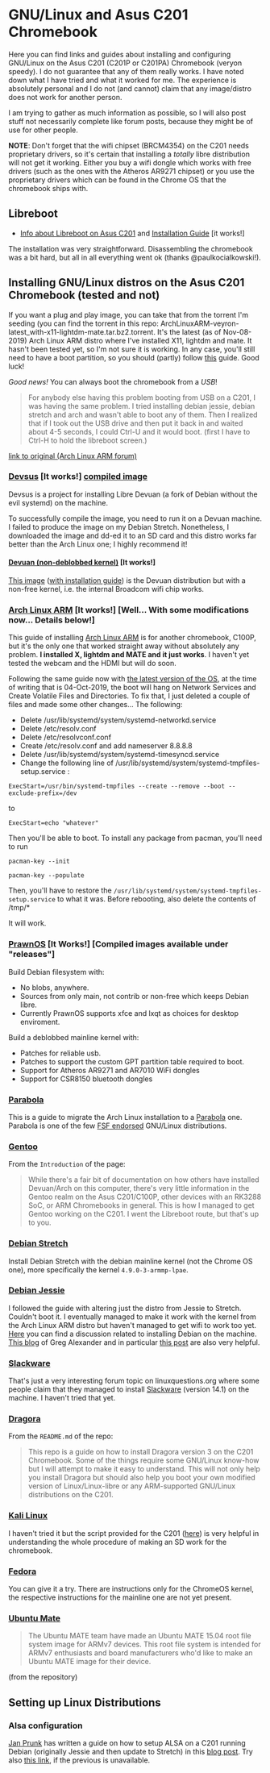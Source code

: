# GNU/Linux and Asus C201 Chromebook
Here you can find links and guides about installing and configuring GNU/Linux on the Asus C201 (C201P or C201PA) Chromebook (veryon speedy). I do not guarantee that any of them really works. I have noted down what I have tried and what it worked for me. The experience is absolutely personal and I do not (and cannot) claim that any image/distro does not work for another person.

I am trying to gather as much information as possible, so I will also post stuff not necessarily complete like forum posts, because they might be of use for other people.

**NOTE**: Don't forget that the wifi chipset (BRCM4354) on the C201 needs proprietary drivers, so it's certain that installing a _totally_ libre distribution will not get it working. Either you buy a wifi dongle which works with free drivers (such as the ones with the Atheros AR9271 chipset) or you use the proprietary drivers which can be found in the Chrome OS that the chromebook ships with.

## Libreboot
* [Info about Libreboot on Asus C201](https://libreboot.org/docs/hardware/c201.html) and [Installation Guide](https://libreboot.org/docs/install/c201.html) [it works!]

The installation was very straightforward. Disassembling the chromebook was a bit hard, but all in all everything went ok (thanks @paulkocialkowski!).

## Installing GNU/Linux distros on the Asus C201 Chromebook (tested and not)

If you want a plug and play image, you can take that from the torrent I'm seeding (you can find the torrent in this repo: ArchLinuxARM-veyron-latest_with-x11-lightdm-mate.tar.bz2.torrent. It's the latest (as of Nov-08-2019) Arch Linux ARM distro where I've installed X11, lightdm and mate. It hasn't been tested yet, so I'm not sure it is working. In any case, you'll still need to have a boot partition, so you should (partly) follow [this](https://archlinuxarm.org/platforms/armv7/rockchip/asus-chromebook-flip-c100p) guide. Good luck!


*Good news!* You can always boot the chromebook from a *USB*!
> For anybody else having this problem booting from USB on a C201, I was having the same problem. I tried installing debian jessie, debian stretch and arch and wasn't able to boot any of them. Then I realized that if I took out the USB drive and then put it back in and waited about 4-5 seconds, I could Ctrl-U and it would boot. (first I have to Ctrl-H to hold the libreboot screen.)

[link to original (Arch Linux ARM forum)](https://archlinuxarm.org/forum/viewtopic.php?f=60&t=12062&p=57254&sid=f4cfa1697408be24091cf8896c14e487#p57254)

### [Devsus](https://github.com/dimkr/devsus) [It works!] [compiled image](https://archive.org/download/devuan-jessie-c201-libre-2GB/devuan-jessie-c201-libre-2GB.img)
Devsus is a project for installing Libre Devuan (a fork of Debian without the evil systemd) on the machine.

To successfully compile the image, you need to run it on a Devuan machine. I failed to produce the image on my Debian Stretch. Nonetheless, I downloaded the image and dd-ed it to an SD card and this distro works far better than the Arch Linux one; I highly recommend it!

#### [Devuan (non-deblobbed kernel)](https://mirror.leaseweb.com/devuan/devuan_jessie/embedded/) [It works!]
[This image](https://mirror.leaseweb.com/devuan/devuan_jessie/embedded/devuan_jessie_1.0.0_armhf_chromeveyron.img.xz) ([with installation guide](https://mirror.leaseweb.com/devuan/devuan_jessie/embedded/README.txt)) is the Devuan distribution but with a non-free kernel, i.e. the internal Broadcom wifi chip works.

### [Arch Linux ARM](https://archlinuxarm.org/platforms/armv7/rockchip/asus-chromebook-flip-c100p) [It works!] [Well... With some modifications now... Details below!]

This guide of installing [Arch Linux ARM](https://archlinuxarm.org/) is for another chromebook, C100P, but it's the only one that worked straight away without absolutely any problem. **I installed X, lightdm and MATE and it just works**. I haven't yet tested the webcam and the HDMI but will do soon.

Following the same guide now with [the latest version of the OS](http://os.archlinuxarm.org/os/ArchLinuxARM-veyron-latest.tar.gz), at the time of writing that is 04-Oct-2019, the boot will hang on Network Services and Create Volatile Files and Directories. To fix that, I just deleted a couple of files and made some other changes... The following:

* Delete /usr/lib/systemd/system/systemd-networkd.service
* Delete /etc/resolv.conf
* Delete /etc/resolvconf.conf
* Create /etc/resolv.conf and add nameserver 8.8.8.8
* Delete /usr/lib/systemd/system/systemd-timesyncd.service
* Change the following line of  /usr/lib/systemd/system/systemd-tmpfiles-setup.service :
 
`ExecStart=/usr/bin/systemd-tmpfiles --create --remove --boot --exclude-prefix=/dev` 

to 

`ExecStart=echo "whatever"`

Then you'll be able to boot. To install any package from pacman, you'll need to run

```pacman-key --init```

```pacman-key --populate```

Then, you'll have to restore the `/usr/lib/systemd/system/systemd-tmpfiles-setup.service` to what it was. Before rebooting, also delete the contents of /tmp/*

It will work.

### [PrawnOS](https://github.com/SolidHal/PrawnOS) [It Works!] [Compiled images available under "releases"]
Build Debian filesystem with:
* No blobs, anywhere. 
* Sources from only main, not contrib or non-free which keeps Debian libre.
* Currently PrawnOS supports xfce and lxqt as choices for desktop enviroment. 

Build a deblobbed mainline kernel with:
* Patches for reliable usb.
* Patches to support the custom GPT partition table required to boot.
* Support for Atheros AR9271 and AR7010 WiFi dongles
* Support for CSR8150 bluetooth dongles

### [Parabola](https://wiki.parabola.nu/index.php?title=Migration_from_the_GNU/Linux_distribution_of_Arch_ARM&redirect=no)
This is a guide to migrate the Arch Linux installation to a [Parabola](https://www.parabola.nu/) one. Parabola is one of the few [FSF endorsed](https://www.gnu.org/distros/free-distros.en.html) GNU/Linux distributions.

### [Gentoo](https://wiki.gentoo.org/index.php?title=Asus_Chromebook_C201)
From the `Introduction` of the page:
> While there's a fair bit of documentation on how others have installed Devuan/Arch on this computer, there's very little information in the Gentoo realm on the Asus C201/C100P, other devices with an RK3288 SoC, or ARM Chromebooks in general. This is how I managed to get Gentoo working on the C201. I went the Libreboot route, but that's up to you. 

### [Debian Stretch](https://github.com/atopuzov/c201)
Install Debian Stretch with the debian mainline kernel (not the Chrome OS one), more specifically the kernel `4.9.0-3-armmp-lpae`.

### [Debian Jessie](https://wiki.debian.org/InstallingDebianOn/Asus/C201)
I followed the guide with altering just the distro from Jessie to Stretch. Couldn't boot it. I eventually managed to make it work with the kernel from the Arch Linux ARM distro but haven't managed to get wifi to work too yet. [Here](http://forums.debian.net/viewtopic.php?f=30&t=124429) you can find a discussion related to installing Debian on the machine. [This blog](http://galexander.org/chromebook) of Greg Alexander and in particular [this post](http://galexander.org/chromebook/#17-04-23) are also very helpful.

### [Slackware](http://www.linuxquestions.org/questions/slackware-arm-108/installing-slackware-on-arm-chromebook-4175589620/)
That's just a very interesting forum topic on linuxquestions.org where some people claim that they managed to install [Slackware](http://www.slackware.com/) (version 14.1) on the machine. I haven't tried that yet.

### [Dragora](https://notabug.org/nuclearkev/dragora-c201)
From the `README.md` of the repo:
> This repo is a guide on how to install Dragora version 3 on the C201 Chromebook. Some of the things require some GNU/Linux know-how but I will attempt to make it easy to understand. This will not only help you install Dragora but should also help you boot your own modified version of Linux/Linux-libre or any ARM-supported GNU/Linux distributions on the C201.

### [Kali Linux](https://gitlab.com/kalilinux/build-scripts/kali-arm)
I haven't tried it but the script provided for the C201 ([here](https://github.com/offensive-security/kali-arm-build-scripts/blob/master/chromebook-arm-veyron.sh)) is very helpful in understanding the whole procedure of making an SD work for the chromebook.

### [Fedora](https://fedoraproject.org/wiki/Architectures/ARM/Chromebook)
You can give it a try. There are instructions only for the ChromeOS kernel, the respective instructions for the mainline one are not yet present.

### [Ubuntu Mate](https://github.com/mibs510/ubuntu-mate-armhf)
> The Ubuntu MATE team have made an Ubuntu MATE 15.04 root file system image for ARMv7 devices. This root file system is intended for ARMv7 enthusiasts and board manufacturers who'd like to make an Ubuntu MATE image for their device.

(from the repository)

## Setting up Linux Distributions

### Alsa configuration
[Jan Prunk](http://janprunk.com/) has written a guide on how to setup ALSA on a C201 running Debian (originally Jessie and then update to Stretch) in this [blog post](http://blog.janprunk.com/?p=1038). Try also [this link](https://notabug.org/dimkr/devsus/issues/14#issuecomment-6543), if the previous is unavailable.
